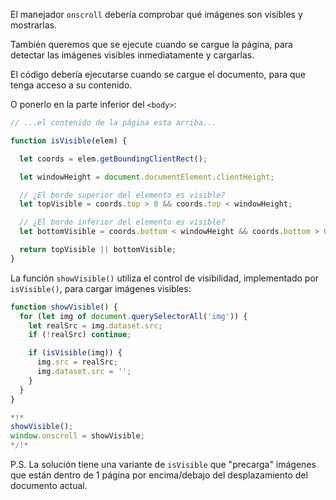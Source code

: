 El manejador `onscroll` debería comprobar qué imágenes son visibles y mostrarlas.

También queremos que se ejecute cuando se cargue la página, para detectar las imágenes visibles inmediatamente y cargarlas.

El código debería ejecutarse cuando se cargue el documento, para que tenga acceso a su contenido.

O ponerlo en la parte inferior del `<body>`:

```js
// ...el contenido de la página esta arriba...

function isVisible(elem) {

  let coords = elem.getBoundingClientRect();

  let windowHeight = document.documentElement.clientHeight;

  // ¿El borde superior del elemento es visible?
  let topVisible = coords.top > 0 && coords.top < windowHeight;

  // ¿El borde inferior del elemento es visible?
  let bottomVisible = coords.bottom < windowHeight && coords.bottom > 0;

  return topVisible || bottomVisible;
}
```

La función `showVisible()` utiliza el control de visibilidad, implementado por `isVisible()`, para cargar imágenes visibles:

```js
function showVisible() {
  for (let img of document.querySelectorAll('img')) {
    let realSrc = img.dataset.src;
    if (!realSrc) continue;

    if (isVisible(img)) {
      img.src = realSrc;
      img.dataset.src = '';
    }
  }
}

*!*
showVisible();
window.onscroll = showVisible;
*/!*
```

P.S. La solución tiene una variante de `isVisible` que "precarga" imágenes que están dentro de 1 página por encima/debajo del desplazamiento del documento actual.
